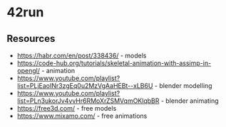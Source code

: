 # 42run

## Resources

* https://habr.com/en/post/338436/ - models
* https://code-hub.org/tutorials/skeletal-animation-with-assimp-in-opengl/ - animation
* https://www.youtube.com/playlist?list=PLjEaoINr3zgEq0u2MzVgAaHEBt--xLB6U - blender modelling
* https://www.youtube.com/playlist?list=PLn3ukorJv4vvHr6RMoXrZSMVqmOKlqbBR - blender animating
* https://free3d.com/ - free models
* https://www.mixamo.com/ - free animations
